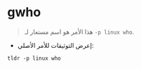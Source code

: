 # gwho

> هذا الأمر هو اسم مستعار لـ `-p linux who`.

- إعرض التوثيقات للأمر الأصلي:

`tldr -p linux who`
